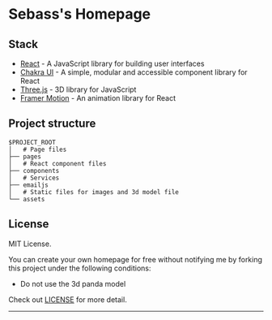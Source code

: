 # Sebass's Homepage

## Stack

- [React](https://reactjs.org/) - A JavaScript library for building user interfaces
- [Chakra UI](https://chakra-ui.com/) - A simple, modular and accessible component library for React
- [Three.js](https://threejs.org/) - 3D library for JavaScript
- [Framer Motion](https://www.framer.com/motion/) - An animation library for React

## Project structure

```
$PROJECT_ROOT
│   # Page files
├── pages
│   # React component files
├── components
│   # Services
├── emailjs
│   # Static files for images and 3d model file
└── assets
```

## License

MIT License.

You can create your own homepage for free without notifying me by forking this project under the following conditions:

- Do not use the 3d panda model

Check out [LICENSE](./LICENSE) for more detail.

---
